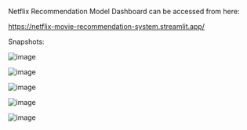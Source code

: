 Netflix Recommendation Model Dashboard can be accessed from here:

https://netflix-movie-recommendation-system.streamlit.app/

Snapshots:

![image](https://github.com/user-attachments/assets/b1b94bf5-0c9e-4b5c-8074-3af822d1024f)

![image](https://github.com/user-attachments/assets/db5c8880-2a9e-4a45-a05e-bca12dc0e7fc)

![image](https://github.com/user-attachments/assets/a5d304a3-da8f-4897-b7e5-a6c7369f8be5)

![image](https://github.com/user-attachments/assets/61284870-5e50-40c6-8e75-b0918fbee432)

![image](https://github.com/user-attachments/assets/3343cff0-eeb6-4cb7-9af8-b057fbb7c840)
